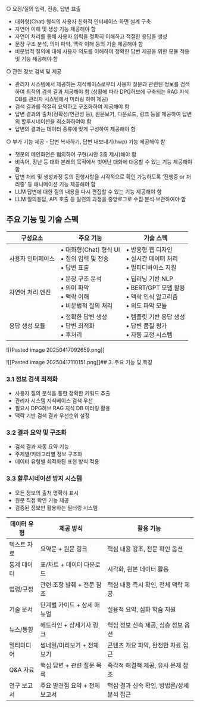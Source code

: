 ○ 요정/질의 입력, 전송, 답변 표출 
- 대화형(Chat) 형식의 사용자 친화적 인터페이스 화면 설계 구축 
- 자연어 이해 및 생성 기능 제공해야 함 
- 자연어 처리를 통해 사용자 입력을 정확히 이해하고 적절한 응답을 생성 
- 문장 구조 분석, 의미 파악, 맥락 이해 등의 기술 제공해야 함 
- 비문법적 질의에 대해 사용자 의도를 이해하여 정확한 답변 제공을 위한 모듈 적용 및 기능 제공해야 함

○ 관련 정보 검색 및 제공 
- 관리자 시스템에서 제공하는 지식베이스로부터 사용자 질문과 관련된 정보를 검색하여 최적의 검색 결과 제공해야 함 (상황에 따라 DPG허브에 구축되는 RAG 지식 DB를 관리자 시스템에서 미러링 하여 제공) 
- 검색 결과를 적절히 요약하고 구조화하여 제공해야 함 
- 답변 결과의 출처(정확성/연관성 등), 원문보기, 다운로드, 링크 등을 제공하여 답변의 할루시네이션을 최소화하여야 함 
- 답변의 결과는 데이터 종류에 맞게 구성하여 제공해야 함

○ 부가 기능 제공 - 답변 복사하기, 답변 내보내기(hwp) 기능 제공해야 함 
- 챗봇의 메인화면은 협의하여 구현(시안 3종 제시)해야 함 
- 비속어, 장난 등 대화 본래의 목적에서 벗어난 대화에 대응할 수 있는 기능 제공해야 함 
- 답변 처리 및 생성과정 등의 진행사항을 시각적으로 확인 가능하도록 ‘진행중 or 처리중’ 등 애니메이션 기능 제공해야 함 
- LLM 답변에 대한 질의 내용을 다시 편집할 수 있는 기능 제공해야 함 
- LLM 질의응답, API 호출 등 일련의 과정을 중앙로그로 수집·분석·보관하여야 함

## 주요 기능 및 기술 스펙

| 구성요소      | 주요 기능                                            | 기술 스펙                                                          |
| --------- | ------------------------------------------------ | -------------------------------------------------------------- |
| 사용자 인터페이스 | • 대화형(Chat) 형식 UI<br>• 질의 입력 및 전송<br>• 답변 표출     | • 반응형 웹 디자인<br>• 실시간 데이터 처리<br>• 멀티디바이스 지원                     |
| 자연어 처리 엔진 | • 문장 구조 분석<br>• 의미 파악<br>• 맥락 이해<br>• 비문법적 질의 처리 | • 딥러닝 기반 NLP<br>• BERT/GPT 모델 활용<br>• 맥락 인식 알고리즘<br>• 의도 파악 모듈 |
| 응답 생성 모듈  | • 정확한 답변 생성<br>• 답변 최적화<br>• 후처리                 | • 템플릿 기반 응답 생성<br>• 답변 품질 평가<br>• 자동 교정 시스템                    |
![[Pasted image 20250417092659.png]]


![[Pasted image 20250417110151.png]]## 3. 주요 기능 및 특징

### 3.1 정보 검색 최적화

- 사용자 질의 분석을 통한 정확한 키워드 추출
- 관리자 시스템 지식베이스 검색 우선
- 필요시 DPG허브 RAG 지식 DB 미러링 활용
- 맥락 기반 검색 결과 우선순위 설정

### 3.2 결과 요약 및 구조화

- 검색 결과 자동 요약 기능
- 주제별/카테고리별 정보 구조화
- 데이터 유형별 최적화된 표현 방식 적용

### 3.3 할루시네이션 방지 시스템

- 모든 정보의 출처 명확히 표시
- 원문 직접 확인 기능 제공
- 검증된 정보만 활용하는 필터링 시스템


| 데이터 유형 | 제공 방식              | 활용 기능                     |
| ------ | ------------------ | ------------------------- |
| 텍스트 자료 | 요약문 + 원문 링크        | 핵심 내용 강조, 전문 확인 옵션        |
| 통계 데이터 | 표/차트 + 데이터 다운로드    | 시각화, 원본 데이터 활용            |
| 법령/규정  | 관련 조항 발췌 + 전문 참조   | 핵심 내용 즉시 확인, 전체 맥락 제공     |
| 기술 문서  | 단계별 가이드 + 상세 매뉴얼   | 실용적 요약, 심화 학습 지원          |
| 뉴스/동향  | 헤드라인 + 상세기사 링크     | 핵심 정보 신속 제공, 심층 정보 옵션     |
| 멀티미디어  | 썸네일/미리보기 + 전체보기    | 콘텐츠 개요 파악, 완전한 자료 접근      |
| Q&A 자료 | 핵심 답변 + 관련 질문 목록   | 즉각적 해결책 제공, 유사 문제 참조      |
| 연구 보고서 | 주요 발견점 요약 + 전체 보고서 | 핵심 결과 신속 확인, 방법론/상세 분석 접근 |